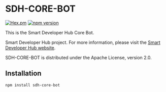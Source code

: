 # SDH-CORE-BOT

[![Hex.pm](https://img.shields.io/hexpm/l/plug.svg)](http://www.apache.org/licenses/LICENSE-2.0.txt)
[![npm version](https://badge.fury.io/js/sdh-core-bot.svg)](https://badge.fury.io/js/sdh-core-bot)

This is the Smart Developer Hub Core Bot.

Smart Developer Hub project.
For more information, please visit the [Smart Developer Hub website](http://www.smartdeveloperhub.org/).

SDH-CORE-BOT is distributed under the Apache License, version 2.0.

## Installation

```
npm install sdh-core-bot
```
